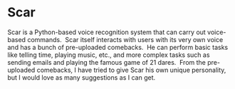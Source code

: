 # Scar
Scar is a Python-based voice recognition system that can carry out voice-based commands. 
Scar itself interacts with users with its very own voice and has a bunch of pre-uploaded comebacks. 
He can perform basic tasks like telling time, playing music, etc., and more complex tasks such as sending emails and playing the famous game of 21 dares. 
From the pre-uploaded comebacks, I have tried to give Scar his own unique personality, but I would love as many suggestions as I can get.
